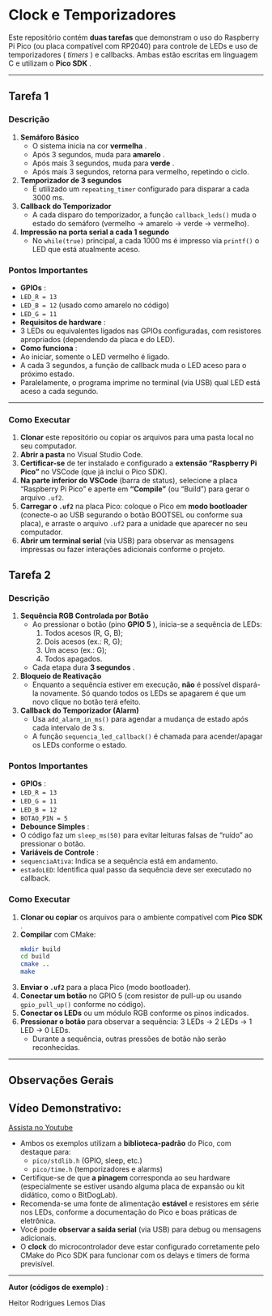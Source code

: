 # Clock e Temporizadores

Este repositório contém **duas tarefas** que demonstram o uso do Raspberry Pi Pico (ou placa compatível com RP2040) para controle de LEDs e uso de temporizadores ( *timers* ) e callbacks. Ambas estão escritas em linguagem C e utilizam o  **Pico SDK** .

---

## **Tarefa 1**

### Descrição

1. **Semáforo Básico**
   * O sistema inicia na cor  **vermelha** .
   * Após 3 segundos, muda para  **amarelo** .
   * Após mais 3 segundos, muda para  **verde** .
   * Após mais 3 segundos, retorna para vermelho, repetindo o ciclo.
2. **Temporizador de 3 segundos**
   * É utilizado um `repeating_timer` configurado para disparar a cada 3000 ms.
3. **Callback do Temporizador**
   * A cada disparo do temporizador, a função `callback_leds()` muda o estado do semáforo (vermelho → amarelo → verde → vermelho).
4. **Impressão na porta serial a cada 1 segundo**
   * No `while(true)` principal, a cada 1000 ms é impresso via `printf()` o LED que está atualmente aceso.

### Pontos Importantes

* **GPIOs** :
* `LED_R = 13`
* `LED_B = 12` (usado como amarelo no código)
* `LED_G = 11`
* **Requisitos de hardware** :
* 3 LEDs ou equivalentes ligados nas GPIOs configuradas, com resistores apropriados (dependendo da placa e do LED).
* **Como funciona** :
* Ao iniciar, somente o LED vermelho é ligado.
* A cada 3 segundos, a função de callback muda o LED aceso para o próximo estado.
* Paralelamente, o programa imprime no terminal (via USB) qual LED está aceso a cada segundo.

---

### Como Executar

1. **Clonar** este repositório ou copiar os arquivos para uma pasta local no seu computador.
2. **Abrir a pasta** no Visual Studio Code.
3. **Certificar-se** de ter instalado e configurado a **extensão “Raspberry Pi Pico”** no VSCode (que já inclui o Pico SDK).
4. **Na parte inferior do VSCode** (barra de status), selecione a placa “Raspberry Pi Pico” e aperte em **“Compile”** (ou “Build”) para gerar o arquivo `.uf2`.
5. **Carregar o `.uf2`** na placa Pico: coloque o Pico em **modo bootloader** (conecte-o ao USB segurando o botão BOOTSEL ou conforme sua placa), e arraste o arquivo `.uf2` para a unidade que aparecer no seu computador.
6. **Abrir um terminal serial** (via USB) para observar as mensagens impressas ou fazer interações adicionais conforme o projeto.

## **Tarefa 2**

### Descrição

1. **Sequência RGB Controlada por Botão**
   * Ao pressionar o botão (pino  **GPIO 5** ), inicia-se a sequência de LEDs:
     1. Todos acesos (R, G, B);
     2. Dois acesos (ex.: R, G);
     3. Um aceso (ex.: G);
     4. Todos apagados.
   * Cada etapa dura  **3 segundos** .
2. **Bloqueio de Reativação**
   * Enquanto a sequência estiver em execução, **não** é possível dispará-la novamente. Só quando todos os LEDs se apagarem é que um novo clique no botão terá efeito.
3. **Callback do Temporizador (Alarm)**
   * Usa `add_alarm_in_ms()` para agendar a mudança de estado após cada intervalo de 3 s.
   * A função `sequencia_led_callback()` é chamada para acender/apagar os LEDs conforme o estado.

### Pontos Importantes

* **GPIOs** :
* `LED_R = 13`
* `LED_G = 11`
* `LED_B = 12`
* `BOTAO_PIN = 5`
* **Debounce Simples** :
* O código faz um `sleep_ms(50)` para evitar leituras falsas de “ruído” ao pressionar o botão.
* **Variáveis de Controle** :
* `sequenciaAtiva`: Indica se a sequência está em andamento.
* `estadoLED`: Identifica qual passo da sequência deve ser executado no callback.

### Como Executar

1. **Clonar ou copiar** os arquivos para o ambiente compatível com  **Pico SDK** .
2. **Compilar** com CMake:
   ```bash
   mkdir build
   cd build
   cmake ..
   make
   ```
3. **Enviar o `.uf2`** para a placa Pico (modo bootloader).
4. **Conectar um botão** no GPIO 5 (com resistor de pull-up ou usando `gpio_pull_up()` conforme no código).
5. **Conectar os LEDs** ou um módulo RGB conforme os pinos indicados.
6. **Pressionar o botão** para observar a sequência: 3 LEDs → 2 LEDs → 1 LED → 0 LEDs.
   * Durante a sequência, outras pressões de botão não serão reconhecidas.

---

## Observações Gerais


## Vídeo Demonstrativo:

[Assista no Youtube](https://www.youtube.com/watch?v=O01UKLZ3Y6w)

* Ambos os exemplos utilizam a **biblioteca-padrão** do Pico, com destaque para:
  * `pico/stdlib.h` (GPIO, sleep, etc.)
  * `pico/time.h` (temporizadores e alarms)
* Certifique-se de que **a pinagem** corresponda ao seu hardware (especialmente se estiver usando alguma placa de expansão ou kit didático, como o BitDogLab).
* Recomenda-se uma fonte de alimentação **estável** e resistores em série nos LEDs, conforme a documentação do Pico e boas práticas de eletrônica.
* Você pode **observar a saída serial** (via USB) para debug ou mensagens adicionais.
* O **clock** do microcontrolador deve estar configurado corretamente pelo CMake do Pico SDK para funcionar com os delays e timers de forma previsível.

---

 **Autor (códigos de exemplo)** :

Heitor Rodrigues Lemos Dias
